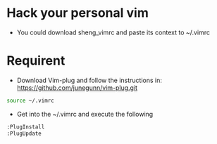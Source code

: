 # Hack your personal vim
- You could download sheng_vimrc and paste its context to ~/.vimrc


# Requirent
- Download Vim-plug and follow the instructions in: https://github.com/junegunn/vim-plug.git
```bash
source ~/.vimrc
```
- Get into the ~/.vimrc and execute the following
```bash
:PlugInstall
:PlugUpdate
```
